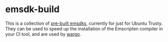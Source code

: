 # emsdk-build

This is a collection of [pre-built emsdks](https://github.com/lord/emsdk-build/releases), currently for just for Ubuntu Trusty. They can be used to speed up the installation of the Emscripten compiler in your CI tool, and are used by [wargo](https://github.com/lord/wargo).